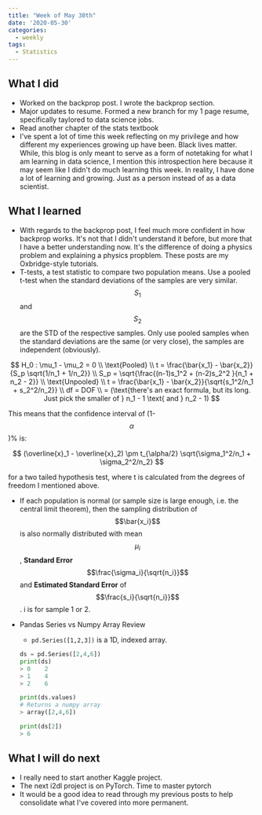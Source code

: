 ```yaml
---
title: "Week of May 30th"
date: '2020-05-30'
categories:
  - weekly
tags:
  - Statistics
---
```


## What I did

* Worked on the backprop post. I wrote the backprop section.
* Major updates to resume. Formed a new branch for my 1 page resume, specifically taylored to data science jobs.
* Read another chapter of the stats textbook
* I've spent a lot of time this week reflecting on my privilege and how different my experiences growing up have been. Black lives matter. While, this blog is only meant to serve as a form of notetaking for what I am learning in data science, I mention this introspection here because it may seem like I didn't do much learning this week. In reality, I have done a lot of learning and growing. Just as a person instead of as a data scientist.

## What I learned

* With regards to the backprop post, I feel much more confident in how backprop works. It's not that I didn't understand it before, but more that I have a better understanding now. It's the difference of doing a physics problem and explaining a physics propblem. These posts are my Oxbridge-style tutorials.
* T-tests, a test statistic to compare two population means. Use a pooled t-test when the standard deviations of the samples are very similar. $$S_1$$ and $$S_2$$ are the STD of the respective samples. Only use pooled samples when the standard deviations are the same (or very close), the samples are independent (obviously).

$$
H_0 : \mu_1 - \mu_2 = 0 \\
\text{Pooled} \\
t = \frac{\bar{x_1} - \bar{x_2}}{S_p \sqrt{1/n_1 + 1/n_2}} \\
S_p = \sqrt{\frac{(n-1)s_1^2 + (n-2)s_2^2 }{n_1 + n_2 - 2}} \\
\text{Unpooled} \\
t = \frac{\bar{x_1} - \bar{x_2}}{\sqrt{s_1^2/n_1 + s_2^2/n_2}} \\
df = DOF \\
= (\text{there's an exact formula, but its long. Just pick the smaller of } n_1 - 1 \text{ and } n_2 - 1)
$$

This means that the confidence interval of (1-$$\alpha$$)% is:

$$
(\overline{x}_1 - \overline{x}_2) \pm t_{\alpha/2} \sqrt{\sigma_1^2/n_1 + \sigma_2^2/n_2}
$$

for a two tailed hypothesis test, where t is calculated from the degrees of freedom I mentioned above.

* If each population is normal (or sample size is large enough, i.e. the central limit theorem), then the sampling distribution of $$\bar{x_i}$$ is also normally distributed with mean $$\mu_i$$, **Standard Error** $$\frac{\sigma_i}{\sqrt{n_i}}$$ and **Estimated Standard Error** of $$\frac{s_i}{\sqrt{n_i}}$$. i is for sample 1 or 2.

* Pandas Series vs Numpy Array Review
  * ``pd.Series([1,2,3])`` is a 1D, indexed array.
  
  ```python
  ds = pd.Series([2,4,6])
  print(ds)
  > 0    2
  > 1    4
  > 2    6

  print(ds.values)
  # Returns a numpy array
  > array([2,4,6])

  print(ds[2])
  > 6
  ```

## What I will do next

* I really need to start another Kaggle project.
* The next i2dl project is on PyTorch. Time to master pytorch
* It would be a good idea to read through my previous posts to help consolidate what I've covered into more permanent.
